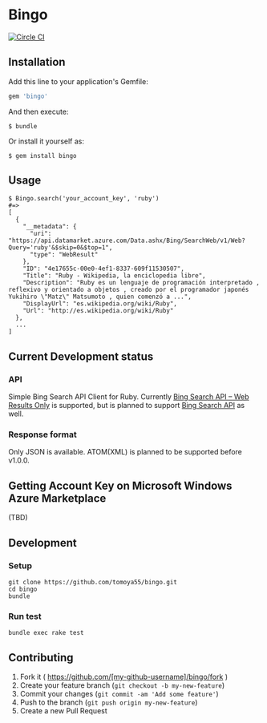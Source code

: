 # Bingo

[![Circle CI](https://circleci.com/gh/tomoya55/bingo/tree/master.svg?style=svg)](https://circleci.com/gh/tomoya55/bingo/tree/master)

## Installation

Add this line to your application's Gemfile:

```ruby
gem 'bingo'
```

And then execute:

    $ bundle

Or install it yourself as:

    $ gem install bingo

## Usage

```
$ Bingo.search('your_account_key', 'ruby')
#=>
[
  {
    "__metadata": {
      "uri": "https://api.datamarket.azure.com/Data.ashx/Bing/SearchWeb/v1/Web?Query='ruby'&$skip=0&$top=1",
      "type": "WebResult"
    },
    "ID": "4e17655c-00e0-4ef1-8337-609f11530507",
    "Title": "Ruby - Wikipedia, la enciclopedia libre",
    "Description": "Ruby es un lenguaje de programación interpretado , reflexivo y orientado a objetos , creado por el programador japonés Yukihiro \"Matz\" Matsumoto , quien comenzó a ...",
    "DisplayUrl": "es.wikipedia.org/wiki/Ruby",
    "Url": "http://es.wikipedia.org/wiki/Ruby"
  },
  ...
]
```

## Current Development status

### API

Simple Bing Search API Client for Ruby.
Currently [Bing Search API – Web Results Only](https://datamarket.azure.com/dataset/bing/searchweb#schema) is supported, but is planned to support [Bing Search API](https://datamarket.azure.com/dataset/5BA839F1-12CE-4CCE-BF57-A49D98D29A44) as well.

### Response format

Only JSON is available. ATOM(XML) is planned to be supported before v1.0.0.

## Getting Account Key on Microsoft Windows Azure Marketplace

(TBD)

## Development

### Setup

```
git clone https://github.com/tomoya55/bingo.git
cd bingo
bundle
```

### Run test

```
bundle exec rake test
```

## Contributing

1. Fork it ( https://github.com/[my-github-username]/bingo/fork )
2. Create your feature branch (`git checkout -b my-new-feature`)
3. Commit your changes (`git commit -am 'Add some feature'`)
4. Push to the branch (`git push origin my-new-feature`)
5. Create a new Pull Request
